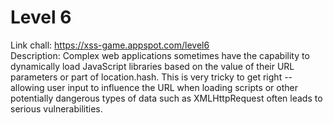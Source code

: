 # Level 6  
Link chall: https://xss-game.appspot.com/level6  
Description: Complex web applications sometimes have the capability to dynamically load JavaScript libraries based on the value of their URL parameters or part of location.hash. This is very tricky to get right -- allowing user input to influence the URL when loading scripts or other potentially dangerous types of data such as XMLHttpRequest often leads to serious vulnerabilities.